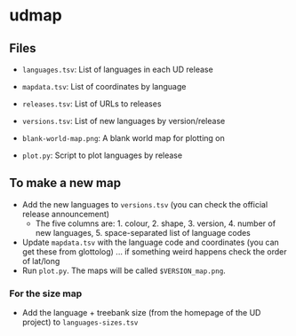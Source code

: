 # udmap

## Files


* `languages.tsv`: List of languages in each UD release
* `mapdata.tsv`: List of coordinates by language
* `releases.tsv`: List of URLs to releases
* `versions.tsv`: List of new languages by version/release

* `blank-world-map.png`: A blank world map for plotting on

* `plot.py`: Script to plot languages by release

## To make a new map

* Add the new languages to `versions.tsv` (you can check the official release announcement)
  * The five columns are: 1. colour, 2. shape, 3. version, 4. number of new languages, 5. space-separated list of language codes
* Update `mapdata.tsv` with the language code and coordinates (you can get these from glottolog) ... if something weird happens check the order of lat/long
* Run `plot.py`. The maps will be called `$VERSION_map.png`.

### For the size map

* Add the language + treebank size (from the homepage of the UD project) to `languages-sizes.tsv`
